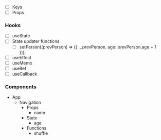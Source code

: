 - [ ] Keys
- [ ] Props

### Hooks

- [ ] useState
- [ ] State updater functions
  - [ ] setPerson((prevPerson) => ({ ...prevPerson, age: prevPerson.age + 1 }));
- [ ] useEffect
- [ ] useMemo
- [ ] useRef
- [ ] useCallback

### Components

- App
  - Navigation
    - Props
      - name
    - State
      - age
    - Functions
      - shuffle

